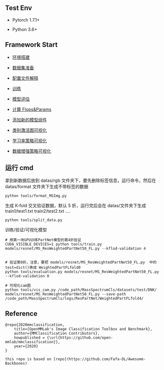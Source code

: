 ## Test Env

- Pytorch 1.7.1+

- Python 3.6+

## Framework Start

- [环境搭建](https://github.com/whisperH/ProteoNet/blob/main/datas/docs/Environment_setting.md)

- [数据集准备](https://github.com/whisperH/ProteoNet/blob/main/datas/docs/Data_preparing.md)

- [配置文件解释](https://github.com/whisperH/ProteoNet/blob/main/datas/docs/Configs_description.md)

- [训练](https://github.com/whisperH/ProteoNet/blob/main/datas/docs/How_to_train.md)

- [模型评估](https://github.com/whisperH/ProteoNet/blob/main/datas/docs/How_to_eval.md)

- [计算 Flops\&Params](https://github.com/whisperH/ProteoNet/blob/main/datas/docs/Calculate_Flops.md)

- [添加新的模型组件](https://github.com/whisperH/ProteoNet/blob/main/datas/docs/Add_modules.md)

- [类别激活图可视化](https://github.com/whisperH/ProteoNet/blob/main/datas/docs/CAM_visualization.md)

- [学习率策略可视化](https://github.com/whisperH/ProteoNet/blob/main/datas/docs/Lr_visualization.md)

- [数据增强策略可视化](https://github.com/whisperH/ProteoNet/blob/main/datas/docs/Pipeline_visualization.md)

## 运行 cmd

拿到新数据后放到 datas/rgb 文件夹下，要先删除标签信息，运行命令，然后在 datas/format 文件夹下生成不带标签的数据

```markup
python tools/format_MSImg.py
```

生成 K-fold 交叉验证数据，默认 5 折，运行完后会在 datas/文件夹下生成 train1/test1.txt train2/test2.txt ....

```markup
python tools/split_data.py
```

训练/验证/可视化模型

```markup
# 用第一块GPU训练PartNet模型的第4折验证
CUDA_VISIBLE_DEVICES=1 python tools/train.py models/resnet/MS_ResWeightedPartNet50_FL.py --kflod-validation 4


# 验证第0折，注意，要把 models/resnet/MS_ResWeightedPartNet50_FL.py  中的test=dict()换成 WeightedPartFLfold0
python tools/evaluation.py models/resnet/MS_ResWeightedPartNet50_FL.py --kflod-validation 0

# 可视化cam图
python tools/vis_cam.py /code_path/MassSpectrumCls/datasets/test/DNK/ models/resnet/MS_ResWeightedPartNet50_FL.py --save-path /code_path/MassSpectrumCls/logs/ResPartNet/WeightedPartFLfold4/
```


## Reference

    @repo{2020mmclassification,
        title={OpenMMLab's Image Classification Toolbox and Benchmark},
        author={MMClassification Contributors},
        howpublished = {\url{https://github.com/open-mmlab/mmclassification}},
        year={2020}
    }

    this repo is based on [repo](https://github.com/Fafa-DL/Awesome-Backbones)
